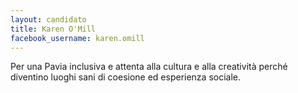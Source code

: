 ```yaml
---
layout: candidato
title: Karen O'Mill
facebook_username: karen.omill
---
```

Per una Pavia inclusiva e attenta alla cultura e alla creatività perché diventino luoghi sani di coesione ed esperienza sociale.